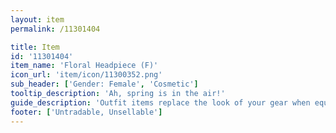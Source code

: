 ```yaml
---
layout: item
permalink: /11301404

title: Item
id: '11301404'
item_name: 'Floral Headpiece (F)'
icon_url: 'item/icon/11300352.png'
sub_header: ['Gender: Female', 'Cosmetic']
tooltip_description: 'Ah, spring is in the air!'
guide_description: 'Outfit items replace the look of your gear when equipped.'
footer: ['Untradable, Unsellable']
---
```

